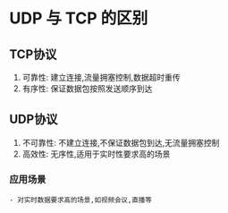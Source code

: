 # UDP 与 TCP 的区别

## TCP协议

1. 可靠性: 建立连接,流量拥塞控制,数据超时重传
2. 有序性: 保证数据包按照发送顺序到达

## UDP协议

1. 不可靠性: 不建立连接,不保证数据包到达,无流量拥塞控制
2. 高效性: 无序性,适用于实时性要求高的场景

### 应用场景

    - 对实时数据要求高的场景,如视频会议,直播等
